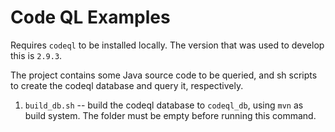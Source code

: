 # Code QL Examples

Requires `codeql` to be installed locally. The version that was used to develop this is `2.9.3`.

The project contains some Java source code to be queried, and sh scripts to create the codeql database and query it, respectively.

1. `build_db.sh` -- build the codeql database to `codeql_db`, using `mvn` as build system. The folder must be empty before running this command.